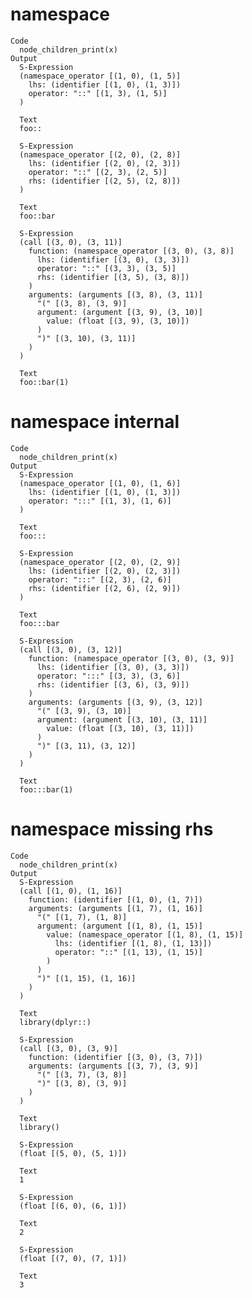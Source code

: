 # namespace

    Code
      node_children_print(x)
    Output
      S-Expression
      (namespace_operator [(1, 0), (1, 5)]
        lhs: (identifier [(1, 0), (1, 3)])
        operator: "::" [(1, 3), (1, 5)]
      )
      
      Text
      foo::
      
      S-Expression
      (namespace_operator [(2, 0), (2, 8)]
        lhs: (identifier [(2, 0), (2, 3)])
        operator: "::" [(2, 3), (2, 5)]
        rhs: (identifier [(2, 5), (2, 8)])
      )
      
      Text
      foo::bar
      
      S-Expression
      (call [(3, 0), (3, 11)]
        function: (namespace_operator [(3, 0), (3, 8)]
          lhs: (identifier [(3, 0), (3, 3)])
          operator: "::" [(3, 3), (3, 5)]
          rhs: (identifier [(3, 5), (3, 8)])
        )
        arguments: (arguments [(3, 8), (3, 11)]
          "(" [(3, 8), (3, 9)]
          argument: (argument [(3, 9), (3, 10)]
            value: (float [(3, 9), (3, 10)])
          )
          ")" [(3, 10), (3, 11)]
        )
      )
      
      Text
      foo::bar(1)
      

# namespace internal

    Code
      node_children_print(x)
    Output
      S-Expression
      (namespace_operator [(1, 0), (1, 6)]
        lhs: (identifier [(1, 0), (1, 3)])
        operator: ":::" [(1, 3), (1, 6)]
      )
      
      Text
      foo:::
      
      S-Expression
      (namespace_operator [(2, 0), (2, 9)]
        lhs: (identifier [(2, 0), (2, 3)])
        operator: ":::" [(2, 3), (2, 6)]
        rhs: (identifier [(2, 6), (2, 9)])
      )
      
      Text
      foo:::bar
      
      S-Expression
      (call [(3, 0), (3, 12)]
        function: (namespace_operator [(3, 0), (3, 9)]
          lhs: (identifier [(3, 0), (3, 3)])
          operator: ":::" [(3, 3), (3, 6)]
          rhs: (identifier [(3, 6), (3, 9)])
        )
        arguments: (arguments [(3, 9), (3, 12)]
          "(" [(3, 9), (3, 10)]
          argument: (argument [(3, 10), (3, 11)]
            value: (float [(3, 10), (3, 11)])
          )
          ")" [(3, 11), (3, 12)]
        )
      )
      
      Text
      foo:::bar(1)
      

# namespace missing rhs

    Code
      node_children_print(x)
    Output
      S-Expression
      (call [(1, 0), (1, 16)]
        function: (identifier [(1, 0), (1, 7)])
        arguments: (arguments [(1, 7), (1, 16)]
          "(" [(1, 7), (1, 8)]
          argument: (argument [(1, 8), (1, 15)]
            value: (namespace_operator [(1, 8), (1, 15)]
              lhs: (identifier [(1, 8), (1, 13)])
              operator: "::" [(1, 13), (1, 15)]
            )
          )
          ")" [(1, 15), (1, 16)]
        )
      )
      
      Text
      library(dplyr::)
      
      S-Expression
      (call [(3, 0), (3, 9)]
        function: (identifier [(3, 0), (3, 7)])
        arguments: (arguments [(3, 7), (3, 9)]
          "(" [(3, 7), (3, 8)]
          ")" [(3, 8), (3, 9)]
        )
      )
      
      Text
      library()
      
      S-Expression
      (float [(5, 0), (5, 1)])
      
      Text
      1
      
      S-Expression
      (float [(6, 0), (6, 1)])
      
      Text
      2
      
      S-Expression
      (float [(7, 0), (7, 1)])
      
      Text
      3
      

